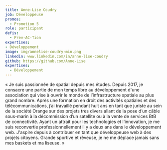 ```yaml
---
title: Anne-Lise Coudry
job: Développeuse
promos:
  - Promotion 5
role: participant
defis:
  - Prev-AC-Tion
expertises:
- Développement
image: img/annelise-coudry-min.png
linkedin: www.linkedin.com/in/anne-lise-coudry
github: https://github.com/Anne-Lise
expertises:
  - Développement
---
```

« Je suis passionnée de spatial depuis mes études. Depuis 2017, je consacre une partie de mon temps libre au développement d'une association qui vise à ouvrir le monde de l’infrastructure spatiale au plus grand nombre. Après une formation en droit des activités spatiales et des télécommunications, j’ai travaillé pendant huit ans en tant que juriste au sein de la société Orange sur des projets très divers allant de la pose d’un câble sous-marin à la décommission d’un satellite ou à la vente de services BtB de connectivité. Ayant un attrait pour les technologies et l’innovation, je me suis reconvertie professionnellement il y a deux ans dans le développement web. J'aspire depuis à contribuer en tant que développeuse web à des projets citoyens. Grande sportive et rêveuse, je ne me déplace jamais sans mes baskets et ma liseuse. »
